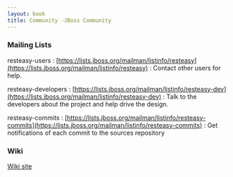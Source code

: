 ```yaml
---
layout: book
title: Community -JBoss Community
---
```


### Mailing Lists

resteasy-users
:   [https://lists.jboss.org/mailman/listinfo/resteasy](https://lists.jboss.org/mailman/listinfo/resteasy)
:   Contact other users for help.

resteasy-developers
:   [https://lists.jboss.org/mailman/listinfo/resteasy-dev](https://lists.jboss.org/mailman/listinfo/resteasy-dev)
:   Talk to the developers about the project and help drive the design.

resteasy-commits
:   [https://lists.jboss.org/mailman/listinfo/resteasy-commits](https://lists.jboss.org/mailman/listinfo/resteasy-commits)
:   Get notifications of each commit to the sources repository

### Wiki ###
[Wiki site](https://developer.jboss.org/wiki/ResteasyWIKI)

